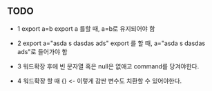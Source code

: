 ## TODO
- 1
export a=b
export a
를할 때, a=b로 유지되어야 함

- 2
export a="asda s dasdas ads"
export
를 할 때,  a="asda s dasdas ads"로 들어가야 함

- 3
워드확장 후에 빈 문자열 혹은 null은 없애고 command를 당겨야한다.

- 4
워드확장 할 때 {} <- 이렇게 감싼 변수도 치환할 수 있어야한다.